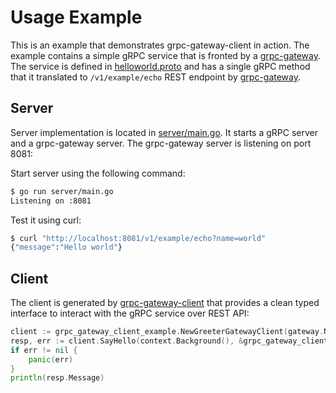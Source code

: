 # Usage Example

This is an example that demonstrates grpc-gateway-client in action. The example contains a simple gRPC service that is fronted by a
[grpc-gateway](https://github.com/grpc-ecosystem/grpc-gateway). The service is defined in [helloworld.proto](./helloworld.proto) and has a single gRPC method
that it translated to `/v1/example/echo` REST endpoint by [grpc-gateway](https://github.com/grpc-ecosystem/grpc-gateway).

## Server

Server implementation is located in [server/main.go](./server/main.go). It starts a gRPC server and a grpc-gateway server. The grpc-gateway server is listening on
port 8081:

Start server using the following command:

```bash
$ go run server/main.go
Listening on :8081
```

Test it using curl:

```bash
$ curl "http://localhost:8081/v1/example/echo?name=world"
{"message":"Hello world"}
```

## Client

The client is generated by [grpc-gateway-client](https://github.com/akuity/grpc-gateway-client) that provides a clean typed interface to interact with the gRPC service over REST API:

```go
client := grpc_gateway_client_example.NewGreeterGatewayClient(gateway.NewClient(baseURL))
resp, err := client.SayHello(context.Background(), &grpc_gateway_client_example.HelloRequest{Name: "World"})
if err != nil {
    panic(err)
}
println(resp.Message)
```

